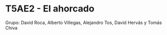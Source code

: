 # T5AE2 - El ahorcado
Grupo: David Roca, Alberto Villegas, Alejandro Tos, David Hervás y Tomás Chiva
